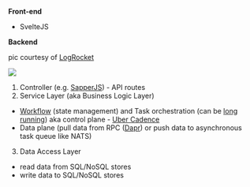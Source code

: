 **Front-end**

- SvelteJS

**Backend**

pic courtesy of [LogRocket](https://blog.logrocket.com/the-perfect-architecture-flow-for-your-next-node-js-project/)

<img src="https://itjumpstart.files.wordpress.com/2019/12/business-logic-api-routes.png">

1. Controller (e.g. [SapperJS](https://sapper.svelte.dev)) - API routes
2. Service Layer (aka Business Logic Layer)

- [Workflow](https://news.ycombinator.com/item?id=19732447) (state management) and Task orchestration (can be [long running](https://blog.bernd-ruecker.com/what-are-long-running-processes-b3ee769f0a27)) aka control plane - [Uber Cadence](https://cadenceworkflow.io) 
- Data plane (pull data from RPC ([Dapr](https://dapr.io)) or push data to asynchronous task queue like NATS)

3. Data Access Layer
- read data from SQL/NoSQL stores
- write data to SQL/NoSQL stores
